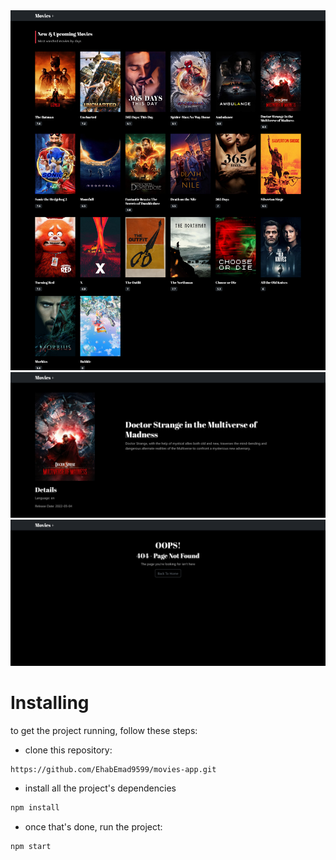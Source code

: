 <img src="https://github.com/EhabEmad9599/movies-app/blob/master/home.png">
<img src="https://github.com/EhabEmad9599/movies-app/blob/master/movieDetails.png">
<img src="https://github.com/EhabEmad9599/movies-app/blob/master/notFoundPage.png">



# Installing
to get the project running, follow these steps:

- clone this repository:

```html
https://github.com/EhabEmad9599/movies-app.git
```
- install all the project's dependencies
``` html
npm install
```
- once  that's done, run the project:

```html
npm start
```

